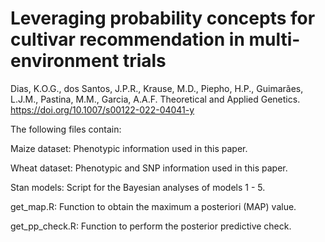 # Leveraging probability concepts for cultivar recommendation in multi-environment trials 
Dias, K.O.G., dos Santos, J.P.R., Krause, M.D., Piepho, H.P., Guimarães, L.J.M., Pastina, M.M., Garcia, A.A.F. Theoretical and Applied Genetics. https://doi.org/10.1007/s00122-022-04041-y 

The following files contain:

Maize dataset: Phenotypic information used in this paper.

Wheat dataset: Phenotypic and SNP information used in this paper.

Stan models: Script for the Bayesian analyses of models 1 - 5.

get_map.R: Function to obtain the maximum a posteriori (MAP) value.

get_pp_check.R: Function to perform the posterior predictive check. 
